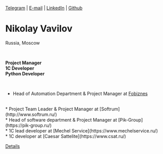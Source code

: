 
[Telegram](https://t.me/Da4nik) | [E-mail](mailto:vavilovnv@gmail.com) | [LinkedIn](https://www.linkedin.com/in/vavilovnv) | [Github](https://github.com/vavilovnv)


# Nikolay Vavilov
Russia, Moscow

<br>

**Project Manager**
<br>
**1C Developer**
<br>
**Python Developer**

<br>

* Head of Automation Department & Project Manager at [Fobiznes](https://4bis.ru/)
<br>
* Project Team Leader & Project Manager at [Softrum](http://www.softrum.ru/)
<br>
* Head of software department & Project Manager at [Pik-Group](https://pik-group.ru/)
<br>
* 1C lead developer at [Mechel Service](https://www.mechelservice.ru/)
<br>
* 1C developer at [Caesar Sattelite](https://www.csat.ru/)
<br>

[Details](https://docs.google.com/presentation/d/1fmjQL6P5uXSOuunijNx0S_hKZbqJldeU8QTrCV7MkB0/edit?usp=sharing)



